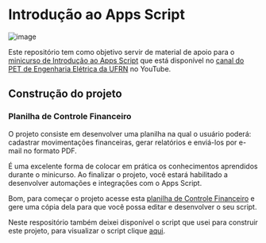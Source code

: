 # Introdução ao Apps Script

![image](https://user-images.githubusercontent.com/77694067/227219963-f2645aa6-c111-466c-85c4-7284bfb86ab8.png)


Este repositório tem como objetivo servir de material de apoio para o [minicurso de Introdução ao Apps Script](https://www.youtube.com/c/ufrnpetee) que está disponível no [canal do PET de Engenharia Elétrica da UFRN](https://www.youtube.com/c/ufrnpetee) no YouTube.

## Construção do projeto
### Planilha de Controle Financeiro

O projeto consiste em desenvolver uma planilha na qual o usuário poderá: cadastrar movimentações financeiras, gerar relatórios e enviá-los por e-mail no formato PDF.

É uma excelente forma de colocar em prática os conhecimentos aprendidos durante o minicurso. Ao finalizar o projeto, você estará habilitado a desenvolver automações e integrações com o Apps Script.

Bom, para começar o projeto acesse esta [planilha de Controle Financeiro](https://docs.google.com/spreadsheets/d/1RbjMIzEI7SZUE0BvJmnQTKWTzMHLyqP9jm-utdlZzpU/edit#gid=0) e gere uma cópia dela para que você possa editar e desenvolver o seu script.

Neste respositório também deixei disponível o script que usei para construir este projeto, para visualizar o script clique [aqui](script.gs).
